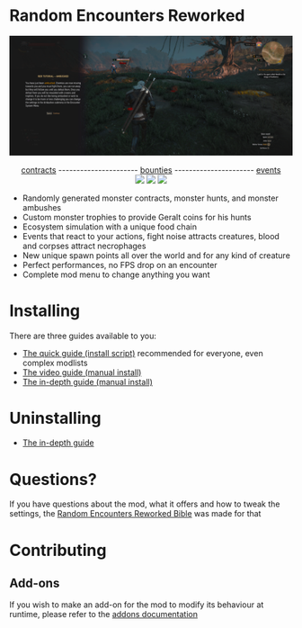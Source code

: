# Random Encounters Reworked

![ambushed tutorial](./docs/ambushed.png)

<div align="center">
  <div><a href="https://www.youtube.com/watch?v=p8T9XQW95pg">contracts</a> ---------------------- <a href="https://www.youtube.com/watch?v=BxBP95s">bounties</a> ---------------------- <a href="https://www.youtube.com/watch?v=5uWC3I-crjI">events</a></div>
  <a href="https://www.youtube.com/watch?v=p8T9XQW95pg"><img src="docs/noticeboard-square-small-yt.png"></a>
  <a href="https://www.youtube.com/watch?v=BxBP95s-p5w"><img src="docs/bounties-square-small-yt.png"></a>
  <a href="https://www.youtube.com/watch?v=5uWC3I-crjI"><img src="docs/griffin-square-small-yt.png"></a>
 </div>
 
 
 - Randomly generated monster contracts, monster hunts, and monster ambushes
 - Custom monster trophies to provide Geralt coins for his hunts
 - Ecosystem simulation with a unique food chain
 - Events that react to your actions, fight noise attracts creatures, blood and corpses attract necrophages
 - New unique spawn points all over the world and for any kind of creature
 - Perfect performances, no FPS drop on an encounter
 - Complete mod menu to change anything you want
 
 # Installing
 There are three guides available to you:
  - [The quick guide (install script)](https://aelto.github.io/tw3-random-encounters-reworked/#install) recommended for everyone, even complex modlists
  - [The video guide (manual install)](https://www.youtube.com/watch?v=QBLdV3T2IKs)
  - [The in-depth guide (manual install)](https://aelto.github.io/tw3-random-encounters-reworked/indepth-guide/)

# Uninstalling
 - [The in-depth guide](https://aelto.github.io/tw3-random-encounters-reworked/indepth-guide/#part-7)

# Questions?
If you have questions about the mod, what it offers and how to tweak the settings, the [Random Encounters Reworked Bible](https://aelto.github.io/tw3-random-encounters-reworked/rer-bible/) was made for that

# Contributing

## Add-ons
If you wish to make an add-on for the mod to modify its behaviour at runtime,
please refer to the [addons documentation](/docs/guides/addons.md)
